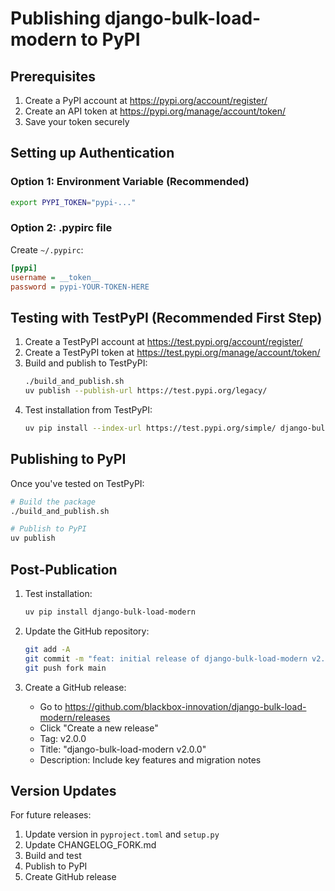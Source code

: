 # Publishing django-bulk-load-modern to PyPI

## Prerequisites

1. Create a PyPI account at https://pypi.org/account/register/
2. Create an API token at https://pypi.org/manage/account/token/
3. Save your token securely

## Setting up Authentication

### Option 1: Environment Variable (Recommended)
```bash
export PYPI_TOKEN="pypi-..."
```

### Option 2: .pypirc file
Create `~/.pypirc`:
```ini
[pypi]
username = __token__
password = pypi-YOUR-TOKEN-HERE
```

## Testing with TestPyPI (Recommended First Step)

1. Create a TestPyPI account at https://test.pypi.org/account/register/
2. Create a TestPyPI token at https://test.pypi.org/manage/account/token/
3. Build and publish to TestPyPI:
   ```bash
   ./build_and_publish.sh
   uv publish --publish-url https://test.pypi.org/legacy/
   ```
4. Test installation from TestPyPI:
   ```bash
   uv pip install --index-url https://test.pypi.org/simple/ django-bulk-load-modern
   ```

## Publishing to PyPI

Once you've tested on TestPyPI:

```bash
# Build the package
./build_and_publish.sh

# Publish to PyPI
uv publish
```

## Post-Publication

1. Test installation:
   ```bash
   uv pip install django-bulk-load-modern
   ```

2. Update the GitHub repository:
   ```bash
   git add -A
   git commit -m "feat: initial release of django-bulk-load-modern v2.0.0"
   git push fork main
   ```

3. Create a GitHub release:
   - Go to https://github.com/blackbox-innovation/django-bulk-load-modern/releases
   - Click "Create a new release"
   - Tag: v2.0.0
   - Title: "django-bulk-load-modern v2.0.0"
   - Description: Include key features and migration notes

## Version Updates

For future releases:
1. Update version in `pyproject.toml` and `setup.py`
2. Update CHANGELOG_FORK.md
3. Build and test
4. Publish to PyPI
5. Create GitHub release